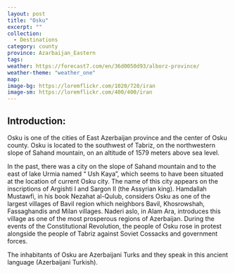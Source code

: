 ```yaml
---
layout: post
title: "Osku"
excerpt: ""
collection:
  - Destinations
category: county
province: Azarbaijan_Eastern
tags:
weather: https://forecast7.com/en/36d0050d93/alborz-province/
weather-theme: "weather_one"
map:
image-bg: https://loremflickr.com/1020/720/iran
image-sm: https://loremflickr.com/400/400/iran
---
```

## **Introduction:**

Osku is one of the cities of East Azerbaijan province and the center of Osku county. Osku is located to the southwest of Tabriz, on the northwestern slope of Sahand mountain, on an altitude of 1579 meters above sea level.

In the past, there was a city on the slope of Sahand mountain and to the east of lake Urmia named “ Ush Kaya”, which seems  to have been situated at the location of current Osku city. The name of this city appears on the inscriptions of Argishti I and Sargon II (the Assyrian king). Hamdallah Mustawfi, in his book Nezahat al-Qulub, considers Osku as one of the largest villages of Bavil region which neighbors Bavil, Khosrowshah, Fassaghandis and Milan villages. Naderi aslo, in Alam Ara, introduces this village as one of the most prosperous regions of Azerbaijan. During the events of the Constitutional Revolution, the people of Osku rose in protest alongside the people of Tabriz against Soviet Cossacks and government forces.

The inhabitants of Osku are Azerbaijani Turks and they speak in this ancient language (Azerbaijani Turkish).